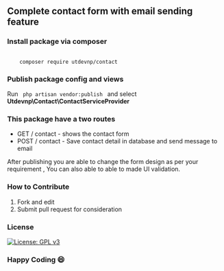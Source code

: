 ## Complete contact form with email sending feature

### Install package via composer
<code>
    composer require utdevnp/contact
</code>

### Publish package config and views
Run 
<code>
    php artisan vendor:publish
</code> and select <b> Utdevnp\Contact\ContactServiceProvider </b>

### This package have a two routes 
<ul>
    <li>GET / contact  - shows the contact form </li>
    <li>POST / contact  - Save contact detail in database and send message to email </li>
</ul>

<p>After publishing you are able to change the form design as per your requirement , You can also able to able to made UI validation. </p>

### How to Contribute
<ol>
  <li>Fork and edit</li>
  <li>Submit pull request for consideration</li>
</ol>

### License

[![License: GPL v3](https://img.shields.io/badge/License-GPLv3-blue.svg)](https://www.gnu.org/licenses/gpl-3.0)

### Happy Coding :smile: